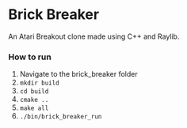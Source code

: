 # Brick Breaker

An Atari Breakout clone made using C++ and Raylib.

### How to run

1. Navigate to the brick_breaker folder
2. `mkdir build`
3. `cd build`
4. `cmake ..`
5. `make all`
6. `./bin/brick_breaker_run`




